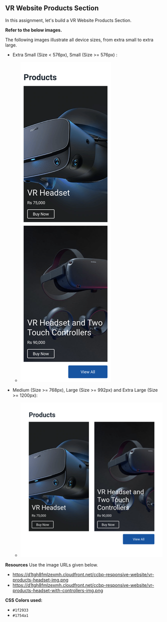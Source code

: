 ## VR Website Products Section


In this assignment, let's build a VR Website Products Section.

**Refer to the below images.**

The following images illustrate all device sizes, from extra small to extra large.

- Extra Small (Size < 576px), Small (Size >= 576px) :
    - ![alt text](image.png)


- Medium (Size >= 768px), Large (Size >= 992px) and Extra Large (Size >= 1200px):
    - ![alt text](image-1.png)


**Resources**
Use the image URLs given below.
- https://d1tgh8fmlzexmh.cloudfront.net/ccbp-responsive-website/vr-products-headset-img.png
- https://d1tgh8fmlzexmh.cloudfront.net/ccbp-responsive-website/vr-products-headset-with-controllers-img.png

**CSS Colors used:**
- `#1f2933`
- `#1754a1`